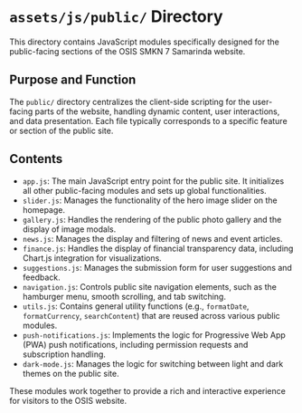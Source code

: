 # `assets/js/public/` Directory

This directory contains JavaScript modules specifically designed for the public-facing sections of the OSIS SMKN 7 Samarinda website.

## Purpose and Function

The `public/` directory centralizes the client-side scripting for the user-facing parts of the website, handling dynamic content, user interactions, and data presentation. Each file typically corresponds to a specific feature or section of the public site.

## Contents

-   `app.js`: The main JavaScript entry point for the public site. It initializes all other public-facing modules and sets up global functionalities.
-   `slider.js`: Manages the functionality of the hero image slider on the homepage.
-   `gallery.js`: Handles the rendering of the public photo gallery and the display of image modals.
-   `news.js`: Manages the display and filtering of news and event articles.
-   `finance.js`: Handles the display of financial transparency data, including Chart.js integration for visualizations.
-   `suggestions.js`: Manages the submission form for user suggestions and feedback.
-   `navigation.js`: Controls public site navigation elements, such as the hamburger menu, smooth scrolling, and tab switching.
-   `utils.js`: Contains general utility functions (e.g., `formatDate`, `formatCurrency`, `searchContent`) that are reused across various public modules.
-   `push-notifications.js`: Implements the logic for Progressive Web App (PWA) push notifications, including permission requests and subscription handling.
-   `dark-mode.js`: Manages the logic for switching between light and dark themes on the public site.

These modules work together to provide a rich and interactive experience for visitors to the OSIS website.